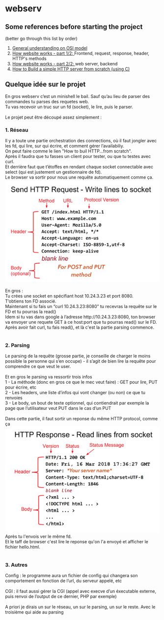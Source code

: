 # webserv
<h2>Some references before starting the project </h2> (better go through this list by order)
<ol>
<li>
    <a href="https://www.youtube.com/watch?v=e4S8zfLdLgQ">
        General understanding on OSI model
    </a>
</li>
<li>
    <a href="https://www.youtube.com/watch?v=e4S8zfLdLgQ">
        How website works - part 1/2: 
    </a>Frontend, request, response, header, HTTP's methods
</li>
<li>
    <a href="https://www.youtube.com/watch?v=FTAPjr7vgxE">
        How website works - part 2/2: 
    </a>web server, backend
</li>
<li>
    <a href="https://medium.com/from-the-scratch/http-server-what-do-you-need-to-know-to-build-a-simple-http-server-from-scratch-d1ef8945e4fa">
        How to Build a simple HTTP server from scratch (using C)
    </a>
</li>
</ol>

<h2>Quelque idée sur le projet</h2>
<div>
En gros webserv c’est un minishell le bail.
Sauf qu’au lieu de parser des commandes tu parses des requetes web.</br>
Tu vas recevoir un truc sur un fd (socket), le lire, puis le parser.
</div>
</br>
Le projet peut être découpé assez simplement :
</br>
<h3>1. Réseau</h3>
<div>
Il y a toute une partie orchestration des connections, où il faut jongler avec les fd, qui lire, sur qui écrire, et comment gérer l’availabiliy.</br> 
On peut faire comme le lien "How to buil HTTP...from scratch". </br> 
Après il faudra que tu fasses un client pour tester, ou que tu testes avec curl. </br> 
Et derrière faut que t’étoffes en rendant chaque socket connectable avec select (qui est justement un gestionnaire de fd).</br> 
</div>
Le browser va sortir pour nous une requête automatiquement comme ça. </br> 
<img src=request.png></img>
<div>
</br>
En gros :</br> 
Tu crées une socket en spécifiant host 10.24.3.23 et port 8080.</br> 
T’obtiens ton FD associé.</br> 
Maintenant si tu fais un “curl 10.24.3.23:8080” tu recevras la requête sur le FD et tu pourras la read()</br> 
Idem si tu vas dans google à l’adresse http://10.24.3.23:8080, ton browser va envoyer une requete GET à ce host:port que tu pourras read() sur le FD.</br> 
Après avoir fait curl, tu fais read(), et là c'est la partie parsing commence.</br> 
</div>
</br>
<h3>2. Parsing</h3>
Le parsing de la requête (grosse partie, je conseille de charger le moins possible la personne qui s’en occupe) - il s’agit de bien lire la requête pour comprendre ce que veut le user.</br> 
</br>
Et en gros le parsing va ressortir trois infos</br> 
1 - La méthode (donc en gros ce que le mec veut faire) : GET pour lire, PUT pour écrire, etc</br> 
2 - Les headers, une liste d’infos qui vont changer (ou non) ce que tu renvoies</br> 
3 - Le body, un bout de texte optionnel, qui contiendrait par exemple la page que l’utilisateur veut PUT dans le cas d’un PUT</br> 
</br>
Dans cette partie, il faut sortir un reponse du même HTTP protocol, comme ça</br>
<img src="response.png"></img> </br>
Après tu l'envois ver le même fd.</br>
Et le taff de browser c'est lire le reponse qu'on l'a envoyé et afficher le fichier hello.html.</br> 
</br>
<h3>3. Autres</h3>
Config : le programme aura un fichier de config qui changera son comportement en fonction de l’url, du serveur appelé, etc</br> 
</br>
CGI : il faut aussi gérer la CGI (appel avec execve d’un éxecutable externe, puis renvoi de l’output de ce dernier, PHP par exemple)</br> 
</br>
A priori je dirais un sur le réseau, un sur le parsing, un sur le reste. Avec le troisième qui aide au parsing